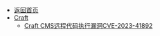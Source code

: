 - [返回首页](/)
- [Craft](Craft/)
  - [Craft CMS远程代码执行漏洞CVE-2023-41892](Craft/Craft%20CMS远程代码执行漏洞CVE-2023-41892.md)
